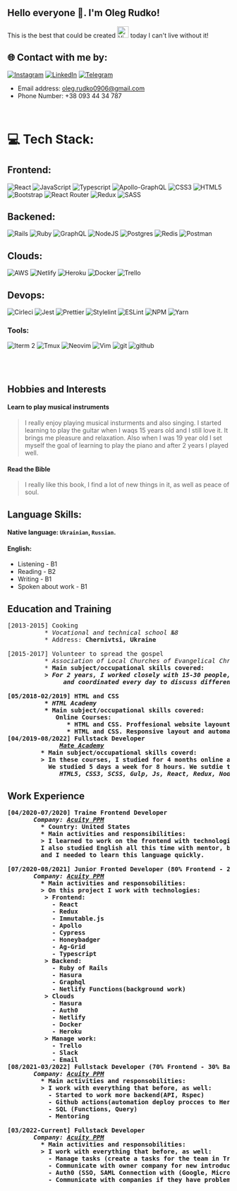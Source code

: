 ## Hello everyone 👋. I'm Oleg Rudko!
This is the best that could be created  <img align="auto" alt="Vim" width="26px" src="https://upload.wikimedia.org/wikipedia/commons/thumb/4/4f/Icon-Vim.svg/256px-Icon-Vim.svg.png" /> today I can't live without it!
## 🌐 Contact with me by:

[![Instagram](https://img.shields.io/badge/Instagram-%23E4405F.svg?logo=Instagram&logoColor=white)](https://instagram.com/rudkooleh)
[![LinkedIn](https://img.shields.io/badge/LinkedIn-%230077B5.svg?logo=linkedin&logoColor=white)](https://linkedin.com/in/oleg-r-940a68197)
[![Telegram](https://img.shields.io/badge/Telegram-2CA5E0?style=for-the-badge&logo=telegram&logoColor=white)](https://telegram.me/olegusR)
<br />
- Email address: oleg.rudko0906@gmail.com
- Phone Number: +38 093 44 34 787

<br />

# 💻 Tech Stack:
## Frontend:
![React](https://img.shields.io/badge/react-%2320232a.svg?style=for-the-badge&logo=react&logoColor=%2361DAFB)
![JavaScript](https://img.shields.io/badge/javascript-%23323330.svg?style=for-the-badge&logo=javascript&logoColor=%23F7DF1E)
![Typescript](https://img.shields.io/badge/TypeScript-007ACC?style=for-the-badge&logo=typescript&logoColor=white)
![Apollo-GraphQL](https://img.shields.io/badge/-ApolloGraphQL-311C87?style=for-the-badge&logo=apollo-graphql)
![CSS3](https://img.shields.io/badge/css3-%231572B6.svg?style=for-the-badge&logo=css3&logoColor=white)
![HTML5](https://img.shields.io/badge/html5-%23E34F26.svg?style=for-the-badge&logo=html5&logoColor=white)
![Bootstrap](https://img.shields.io/badge/bootstrap-%23563D7C.svg?style=for-the-badge&logo=bootstrap&logoColor=white)
![React Router](https://img.shields.io/badge/React_Router-CA4245?style=for-the-badge&logo=react-router&logoColor=white)
![Redux](https://img.shields.io/badge/redux-%23593d88.svg?style=for-the-badge&logo=redux&logoColor=white)
![SASS](https://img.shields.io/badge/SASS-hotpink.svg?style=for-the-badge&logo=SASS&logoColor=white)

## Backened:
![Rails](https://img.shields.io/badge/rails-%23CC0000.svg?style=for-the-badge&logo=ruby-on-rails&logoColor=white)
![Ruby](https://img.shields.io/badge/ruby-%23CC342D.svg?style=for-the-badge&logo=ruby&logoColor=white)
![GraphQL](https://img.shields.io/badge/-GraphQL-E10098?style=for-the-badge&logo=graphql&logoColor=white)
![NodeJS](https://img.shields.io/badge/node.js-6DA55F?style=for-the-badge&logo=node.js&logoColor=white)
![Postgres](https://img.shields.io/badge/postgres-%23316192.svg?style=for-the-badge&logo=postgresql&logoColor=white)
![Redis](https://img.shields.io/badge/redis-%23DD0031.svg?style=for-the-badge&logo=redis&logoColor=white)
![Postman](https://img.shields.io/badge/Postman-FF6C37?style=for-the-badge&logo=postman&logoColor=white)

## Clouds:
![AWS](https://img.shields.io/badge/AWS-%23FF9900.svg?style=for-the-badge&logo=amazon-aws&logoColor=white)
![Netlify](https://img.shields.io/badge/netlify-%23000000.svg?style=for-the-badge&logo=netlify&logoColor=#00C7B7)
![Heroku](https://img.shields.io/badge/heroku-%23430098.svg?style=for-the-badge&logo=heroku&logoColor=white)
![Docker](https://img.shields.io/badge/docker-%230db7ed.svg?style=for-the-badge&logo=docker&logoColor=white)
![Trello](https://img.shields.io/badge/Trello-%23026AA7.svg?style=for-the-badge&logo=Trello&logoColor=white)

## Devops:
![Cirleci](https://img.shields.io/badge/circleci-343434?style=for-the-badge&logo=circleci&logoColor=white)
![Jest](https://img.shields.io/badge/Jest-323330?style=for-the-badge&logo=Jest&logoColor=white)
![Prettier](https://img.shields.io/badge/prettier-1A2C34?style=for-the-badge&logo=prettier&logoColor=F7BA3E)
![Stylelint](https://img.shields.io/badge/stylelint-000?style=for-the-badge&logo=stylelint&logoColor=white)
![ESLint](https://img.shields.io/badge/ESLint-4B3263?style=for-the-badge&logo=eslint&logoColor=white)
![NPM](https://img.shields.io/badge/NPM-%23000000.svg?style=for-the-badge&logo=npm&logoColor=white)
![Yarn](https://img.shields.io/badge/yarn-%232C8EBB.svg?style=for-the-badge&logo=yarn&logoColor=white)

### Tools:
![Iterm 2](https://img.shields.io/badge/iTerm2-000000?style=for-the-badge&logo=iterm2&logoColor=white)
![Tmux](https://img.shields.io/badge/tmux-1BB91F?style=for-the-badge&logo=tmux&logoColor=white)
![Neovim](https://img.shields.io/badge/NeoVim-%2357A143.svg?&style=for-the-badge&logo=neovim&logoColor=white)
![Vim](https://img.shields.io/badge/VIM-%2311AB00.svg?&style=for-the-badge&logo=vim&logoColor=white)
![git](https://img.shields.io/badge/GIT-E44C30?style=for-the-badge&logo=git&logoColor=white)
![github](https://img.shields.io/badge/GitHub-100000?style=for-the-badge&logo=github&logoColor=white)

<br />
<br />

## Hobbies and Interests
#### Learn to play musical instruments
> I really enjoy playing musical insturments and also singing. I started learning to play the guitar when I waqs 15 years old and I still love it. It brings me pleasure and relaxation. Also when I was 19 year old I set myself the goal of learning to play the piano and after 2 years I played well.
#### Read the Bible
> I really like this book, I find a lot of new things in it, as well as peace of soul.

## Language Skills:
#### Native language: `Ukrainian`, `Russian`.
#### English:
- Listening - B1
- Reading - B2
- Writing - B1
- Spoken about work - B1

## Education and Training
<pre>
[2013-2015] Cooking
          * <i>Vocational and technical school №8</i>
          * Address: <b>Chernivtsi, Ukraine</b>
            
[2015-2017] Volunteer to spread the gospel
          * <i>Association of Local Churches of Evangelical Christians</i>
          * <b>Main subject/occupational skills covered:
          > <i>For 2 years, I worked closely with 15-30 people, we learned how to work together
               and coordinated every day to discuss different topics. It really helped me understand teamwork.</i>
               
[05/2018-02/2019] HTML and CSS
          * <b><i>HTML Academy</i></b>
          * <b>Main subject/occupational skills covered:</b>
             Online Courses:
                * HTML and CSS. Proffesional website layount
                * HTML and CSS. Responsive layout and automation
[04/2019-08/2022] Fullstack Developer
              <i><a href="https://mate.academy/">Mate Academy</a></i>
         * Main subject/occupational skills coverd:
         > In these courses, I studied for 4 months online at work. 
           We studied 5 days a week for 8 hours. We sutdie the following technologies:
              <i>HTML5, CSS3, SCSS, Gulp, Js, React, Redux, Node.js</i>
</pre>

## Work Experience
<pre>
[04/2020-07/2020] Traine Frontend Developer
       <i>Company: <a href="https://www.linkedin.com/company/acuity-ppm/">Acuity PPM</a></i>
         * Country: United States
         * Main activities and responsibilities:
         > I learned to work on the frontend with technologies such as React, Redux, Immutable.js.
         I also studied English all this time with mentor, because my team is all English-speaking
         and I needed to learn this language quickly.
         
[07/2020-08/2021] Junior Fronted Developer (80% Frontend - 20% Backend)
       <i>Company: <a href="https://www.linkedin.com/company/acuity-ppm/">Acuity PPM</a></i>
         * Main activities and responsobilities:
         > On this project I work with technologies:
          > Frontend:
            - React
            - Redux
            - Immutable.js
            - Apollo
            - Cypress
            - Honeybadger
            - Ag-Grid
            - Typescript
          > Backend:
            - Ruby of Rails
            - Hasura
            - Graphql
            - Netlify Functions(background work)
          > Clouds
            - Hasura
            - Auth0
            - Netlify
            - Docker
            - Heroku
          > Manage work:
            - Trello
            - Slack
            - Email
[08/2021-03/2022] Fullstack Developer (70% Frontend - 30% Backend)
       <i>Company: <a href="https://www.linkedin.com/company/acuity-ppm/">Acuity PPM</a></i>
         * Main activities and responsobilities:
         > I work with everything that before, as well:
           - Started to work more backend(API, Rspec)
           - Github actions(automation deploy procces to Heroku, Netlify, Hasura)
           - SQL (Functions, Query)
           - Mentoring
            
[03/2022-Current] Fullstack Developer
       <i>Company: <a href="https://www.linkedin.com/company/acuity-ppm/">Acuity PPM</a></i>
         * Main activities and responsobilities:
         > I work with everything that before, as well:
           - Manage tasks (create a tasks for the team in Trello board)
           - Communicate with owner company for new introductions for business (technical side)
           - Auth0 (SSO, SAML Connection with (Google, Microsoft, Okta, DUO)
           - Communicate with companies if they have problems in order to solve them (tech support online)
           
           
</pre>

###

[twitter]: https://twitter.com/codeSTACKr
[youtube]: https://youtube.com/codeSTACKr
[instagram]: https://www.instagram.com/rudkooleh/
[linkedin]: https://www.linkedin.com/in/oleg-r-940a68197/
[webdevplaylist]: https://www.youtube.com/playlist?list=PLkwxH9e_vrAJ0WbEsFA9W3I1W-g_BTsbt
[jsplaylist]: https://www.youtube.com/playlist?list=PLkwxH9e_vrALRJKu7wfXby3MKeflhTu6B
[cssplaylist]: https://www.youtube.com/playlist?list=PLkwxH9e_vrALSdvZuEh6gqQdmDoDIoqz4
[reactplaylist]: https://www.youtube.com/playlist?list=PLkwxH9e_vrAK4TdffpxKY3QGyHCpxFcQ0
[telegram]: https://telegram.me/olegusR

